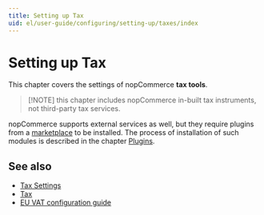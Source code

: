 ```yaml
---
title: Setting up Tax
uid: el/user-guide/configuring/setting-up/taxes/index
---
```


# Setting up Tax

This chapter covers the settings of nopCommerce **tax tools**.

> [!NOTE] this chapter includes nopCommerce in-built tax instruments, not third-party tax services.

nopCommerce supports external services as well, but they require plugins from a [marketplace](http://www.nopcommerce.com/marketplace.aspx) to be installed. The process of installation of such modules is described in the chapter [Plugins](xref:en/developer/plugins/index).

## See also

* [Tax Settings](xref:el/user-guide/configuring/setting-up/taxes/tax-settings)
* [Tax](xref:el/user-guide/configuring/setting-up/taxes/tax/index)
* [EU VAT configuration guide](xref:el/user-guide/configuring/setting-up/taxes/eu-vat)